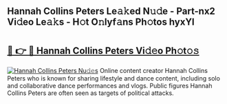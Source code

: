 ## Hannah Collins Peters Le𝚊𝚔ed N𝚞𝚍e - Part-nx2 Vi𝚍eo Le𝚊𝚔s - H𝚘t O𝚗lyf𝚊ns Ph𝚘tos hyxYl

# <h2><a href="http://hfd3bs.feru.top/?c=Hannah+Collins+Peters">🔗 👉 🔴 Hannah Collins Peters Vi𝚍𝚎o Ph𝚘t𝚘𝚜</a></h2>

[![Hannah Collins Peters Nu𝚍𝚎s](https://i.imgur.com/0TWrTi3.gif)](http://hfd3bs.feru.top/?c=Hannah+Collins+Peters)
Online content creator Hannah Collins Peters who is known for sharing lifestyle and dance content, including solo and collaborative dance performances and vlogs. Public figures Hannah Collins Peters are often seen as targets of political attacks. 
